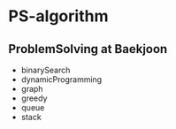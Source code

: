 # PS-algorithm

## ProblemSolving at Baekjoon
- binarySearch
- dynamicProgramming
- graph
- greedy
- queue
- stack